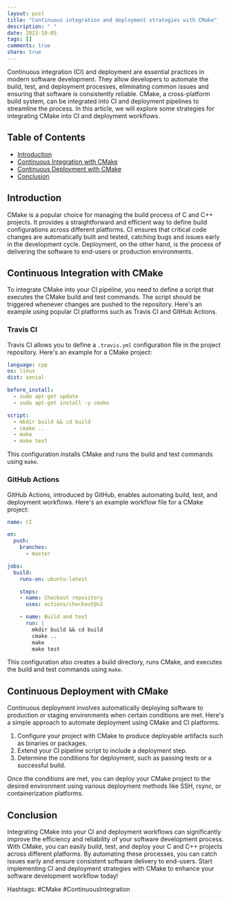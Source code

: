 ```yaml
---
layout: post
title: "Continuous integration and deployment strategies with CMake"
description: " "
date: 2023-10-05
tags: []
comments: true
share: true
---
```


Continuous integration (CI) and deployment are essential practices in modern software development. They allow developers to automate the build, test, and deployment processes, eliminating common issues and ensuring that software is consistently reliable. CMake, a cross-platform build system, can be integrated into CI and deployment pipelines to streamline the process. In this article, we will explore some strategies for integrating CMake into CI and deployment workflows.

## Table of Contents
- [Introduction](#introduction)
- [Continuous Integration with CMake](#continuous-integration-with-cmake)
- [Continuous Deployment with CMake](#continuous-deployment-with-cmake)
- [Conclusion](#conclusion)

## Introduction

CMake is a popular choice for managing the build process of C and C++ projects. It provides a straightforward and efficient way to define build configurations across different platforms. CI ensures that critical code changes are automatically built and tested, catching bugs and issues early in the development cycle. Deployment, on the other hand, is the process of delivering the software to end-users or production environments.

## Continuous Integration with CMake

To integrate CMake into your CI pipeline, you need to define a script that executes the CMake build and test commands. The script should be triggered whenever changes are pushed to the repository. Here's an example using popular CI platforms such as Travis CI and GitHub Actions.

### Travis CI

Travis CI allows you to define a `.travis.yml` configuration file in the project repository. Here's an example for a CMake project:

```yaml
language: cpp
os: linux
dist: xenial

before_install:
  - sudo apt-get update
  - sudo apt-get install -y cmake

script:
  - mkdir build && cd build
  - cmake ..
  - make
  - make test
```

This configuration installs CMake and runs the build and test commands using `make`.

### GitHub Actions

GitHub Actions, introduced by GitHub, enables automating build, test, and deployment workflows. Here's an example workflow file for a CMake project:

```yaml
name: CI

on:
  push:
    branches:
      - master

jobs:
  build:
    runs-on: ubuntu-latest

    steps:
    - name: Checkout repository
      uses: actions/checkout@v2

    - name: Build and test
      run: |
        mkdir build && cd build
        cmake ..
        make
        make test
```

This configuration also creates a build directory, runs CMake, and executes the build and test commands using `make`.

## Continuous Deployment with CMake

Continuous deployment involves automatically deploying software to production or staging environments when certain conditions are met. Here's a simple approach to automate deployment using CMake and CI platforms.

1. Configure your project with CMake to produce deployable artifacts such as binaries or packages.
2. Extend your CI pipeline script to include a deployment step.
3. Determine the conditions for deployment, such as passing tests or a successful build.

Once the conditions are met, you can deploy your CMake project to the desired environment using various deployment methods like SSH, rsync, or containerization platforms.

## Conclusion

Integrating CMake into your CI and deployment workflows can significantly improve the efficiency and reliability of your software development process. With CMake, you can easily build, test, and deploy your C and C++ projects across different platforms. By automating these processes, you can catch issues early and ensure consistent software delivery to end-users. Start implementing CI and deployment strategies with CMake to enhance your software development workflow today!

Hashtags: #CMake #ContinuousIntegration